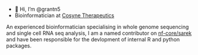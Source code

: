 - 👋 Hi, I’m @grantn5
- Bioinformatician at [Cosyne Therapeutics](https://www.cosyne.com/)


An experienced bioinformatician specialising in whole genome sequencing and single cell RNA seq analysis, I am a named contributor on [nf-core/sarek](https://nf-co.re/sarek/3.3.2) and have been
responsible for the devlopment of internal R and python packages.

